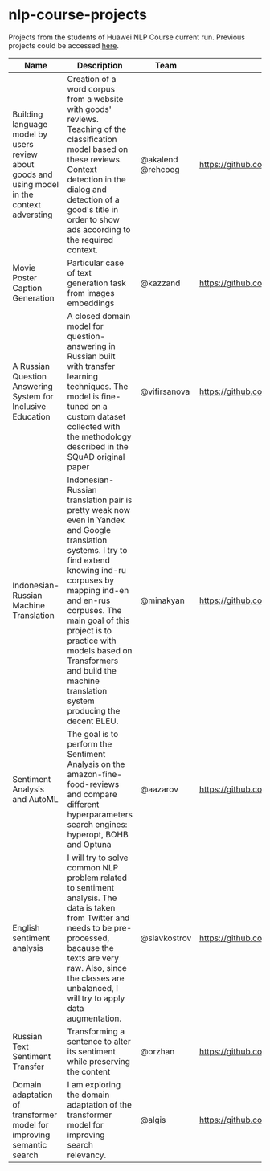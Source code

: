 # nlp-course-projects
Projects from the students of Huawei NLP Course current run. Previous projects could be accessed [here](./prev).


|Name|Description|Team|Repository|
|----|-----------|----|----------|
|Building language model by users review about goods and using model in the context adversting|Creation of a word corpus from a website with goods' reviews. Teaching of the classification model based on these reviews. Context detection in the dialog and detection of a good's title in order to show ads according to the required context.|@akalend @rehcoeg|https://github.com/akalend/mobile_nlp_analisys|
|Movie Poster Caption Generation|Particular case of text generation task from images embeddings|@kazzand|https://github.com/kazzand/huaweiproject|
|A Russian Question Answering System for Inclusive Education|A closed domain model for question-answering in Russian built with transfer learning techniques. The model is fine-tuned on a custom dataset collected with the methodology described in the SQuAD original paper|@vifirsanova|https://github.com/vifirsanova/nlp-huawei-project|
|Indonesian-Russian Machine Translation|Indonesian-Russian translation pair is pretty weak now even in Yandex and Google translation systems. I try to find extend knowing ind-ru corpuses by mapping ind-en and en-rus corpuses. The main goal of this project is to practice with models based on Transformers and build the machine translation system producing the decent BLEU.|@minakyan|https://github.com/minakovaa/indonesian-russian-translation|
|Sentiment Analysis and AutoML|The goal is to perform the Sentiment Analysis on the amazon-fine-food-reviews and compare different hyperparameters search engines: hyperopt, BOHB and Optuna |@aazarov|https://github.com/aazarov/NLP_SentimentAnalysis_HyperparametersSearch|
|English sentiment analysis|I will try to solve common NLP problem related to sentiment analysis. The data is taken from Twitter and needs to be pre-processed, bacause the texts are very raw. Also, since the classes are unbalanced, I will try to apply data augmentation.|@slavkostrov|https://github.com/slavkostrov/project-sentiment-eng|
|Russian Text Sentiment Transfer|Transforming a sentence to alter its sentiment while preserving the content|@orzhan|https://github.com/orzhan/russian-text-sentiment-transfer|
|Domain adaptation of transformer model for improving semantic search|I am exploring the domain adaptation of the transformer model for improving search relevancy.|@algis|https://github.com/Dumbris/semantic-search-domain-adaptation|

